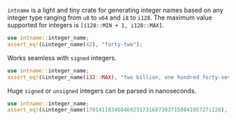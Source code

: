 `intname` is a light and tiny crate for generating integer names based on any integer type ranging from `u8` to `u64` and `i8` to `i128`.
The maximum value supported for integers is `[i128::MIN + 1, i128::MAX]`.

```rust
use intname::integer_name;
assert_eq!(&integer_name(42), "forty-two");
```

Works seamless with `signed` integers.
```rust
use intname::integer_name;
assert_eq!(&integer_name(i32::MAX), "two billion, one hundred forty-seven million, four hundred eighty-three thousand, six hundred forty-seven");
```

Huge `signed` or `unsigned` integers can be parsed in nanoseconds.
```rust
use intname::integer_name;
assert_eq!(&integer_name(170141183460469231731687303715884105727i128), "one hundred seventy undecillion, one hundred forty-one decillion, one hundred eighty-three nonillion, four hundred sixty octillion, four hundred sixty-nine septillion, two hundred thirty-one sextillion, seven hundred thirty-one quintillion, six hundred eighty-seven quadrillion, three hundred three trillion, seven hundred fifteen billion, eight hundred eighty-four million, one hundred five thousand, seven hundred twenty-seven");
```